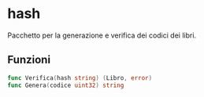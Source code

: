 # hash
Pacchetto per la generazione e verifica dei codici dei libri.

## Funzioni
```go
func Verifica(hash string) (Libro, error)
func Genera(codice uint32) string
```

